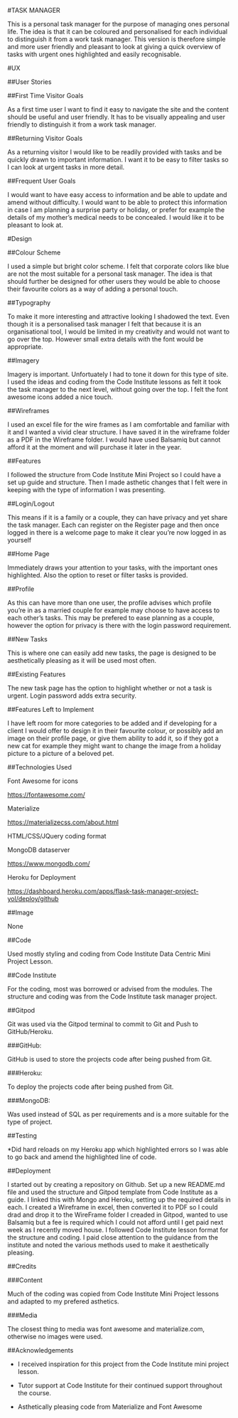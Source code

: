 #TASK MANAGER

This is a personal task manager for the purpose of managing ones personal life. The idea is that it can be coloured and personalised for each individual to distinguish it from a work task manager. This version is therefore simple and more user friendly and pleasant to look at giving a quick overview of tasks with urgent ones highlighted and easily recognisable.

#UX

##User Stories

##First Time Visitor Goals

As a first time user I want to find it easy to navigate the site and the content should be useful and user friendly. It has to be visually appealing and user friendly to distinguish it from a work task manager.

##Returning Visitor Goals

As a returning visitor I would like to be readily provided with tasks and be quickly drawn to important information. I want it to be easy to filter tasks so I can look at urgent tasks in more detail.

##Frequent User Goals

I would want to have easy access to information and be able to update and amend without difficulty. I would want to be able to protect this information in case I am planning a surprise party or holiday, or prefer for example the details of my mother’s medical needs to be concealed. I would like it to be pleasant to look at.

#Design

##Colour Scheme

I used a simple but bright color scheme. I felt that corporate colors like blue are not the most suitable for a personal task manager. The idea is that should further be designed for other users they would be able to choose their favourite colors as a way of adding a personal touch.

##Typography

To make it more interesting and attractive looking I shadowed the text. Even though it is a personalised task manager I felt that because it is an organisational tool, I would be limited in my creativity and would not want to go over the top. However small extra details with the font would be appropriate.

##Imagery

Imagery is important. Unfortuately I had to tone it down for this type of site. I used the ideas and coding from the Code Institute lessons as felt it took the task manager to the next level, without going over the top. I felt the font awesome icons added a nice touch.

##Wireframes

I used an excel file for the wire frames as I am comfortable and familiar with it and I wanted a vivid clear structure. I have saved it in the wireframe folder as a PDF in the Wireframe folder. I would have used Balsamiq but cannot afford it at the moment and will purchase it later in the year.

##Features

I followed the structure from Code Institute Mini Project so I could have a set up guide and structure. Then I made asthetic changes that I felt were in keeping with the type of information I was presenting.

##Login/Logout

This means if it is a family or a couple, they can have privacy and yet share the task manager. Each can register on the Register page and then once logged in there is a welcome page to make it clear you’re now logged in as yourself

##Home Page

Immediately draws your attention to your tasks, with the important ones highlighted. Also the option to reset or filter tasks is provided.

##Profile

As this can have more than one user, the profile advises which profile you’re in as a married couple for example may choose to have access to each other’s tasks. This may be prefered to ease planning as a couple, however the option for privacy is there with the login password requirement.

##New Tasks

This is where one can easily add new tasks, the page is designed to be aesthetically pleasing as it will be used most often.

##Existing Features

The new task page has the option to highlight whether or not a task is urgent. Login password adds extra security.

##Features Left to Implement

I have left room for more categories to be added and if developing for a client I would offer to design it in their favourite colour, or possibly add an image on their profile page, or give them ability to add it, so if they got a new cat for example they might want to change the image from a holiday picture to a picture of a beloved pet.

##Technologies Used

Font Awesome for icons

https://fontawesome.com/

Materialize

https://materializecss.com/about.html

HTML/CSS/JQuery coding format

MongoDB dataserver

https://www.mongodb.com/

Heroku for Deployment

https://dashboard.heroku.com/apps/flask-task-manager-project-yol/deploy/github


##Image

None

##Code

Used mostly styling and coding from Code Institute Data Centric Mini Project Lesson.

##Code Institute

For the coding, most was borrowed or advised from the modules. The structure and coding was from the Code Institute task manager project.

##Gitpod

Git was used via the Gitpod terminal to commit to Git and Push to GitHub/Heroku.

###GitHub:

GitHub is used to store the projects code after being pushed from Git.

###Heroku:

To deploy the projects code after being pushed from Git.

###MongoDB:

Was used instead of SQL as per requirements and is a more suitable for the type of project.

##Testing

*Did hard reloads on my Heroku app which highlighted errors so I was able to go back and amend the highlighted line of code.

##Deployment

I started out by creating a repository on Github. Set up a new README.md file and used the structure and Gitpod template from Code Institute as a guide. I linked this with Mongo and Heroku, setting up the required details in each. I created a Wireframe in excel, then converted it to PDF so I could drad and drop it to the WireFrame folder I creaded in Gitpod, wanted to use Balsamiq but a fee is required which I could not afford until I get paid next week as I recently moved house. I followed Code Institute lesson format for the structure and coding. I paid close attention to the guidance from the institute and noted the various methods used to make it aesthetically pleasing.

##Credits

###Content

Much of the coding was copied from Code Institute Mini Project lessons and adapted to my prefered asthetics.

###Media

The closest thing to media was font awesome and materialize.com, otherwise no images were used.

##Acknowledgements

* I received inspiration for this project from the Code Institute mini project lesson.

* Tutor support at Code Institute for their continued support throughout the course.

* Asthetically pleasing code from Materialize and Font Awesome

